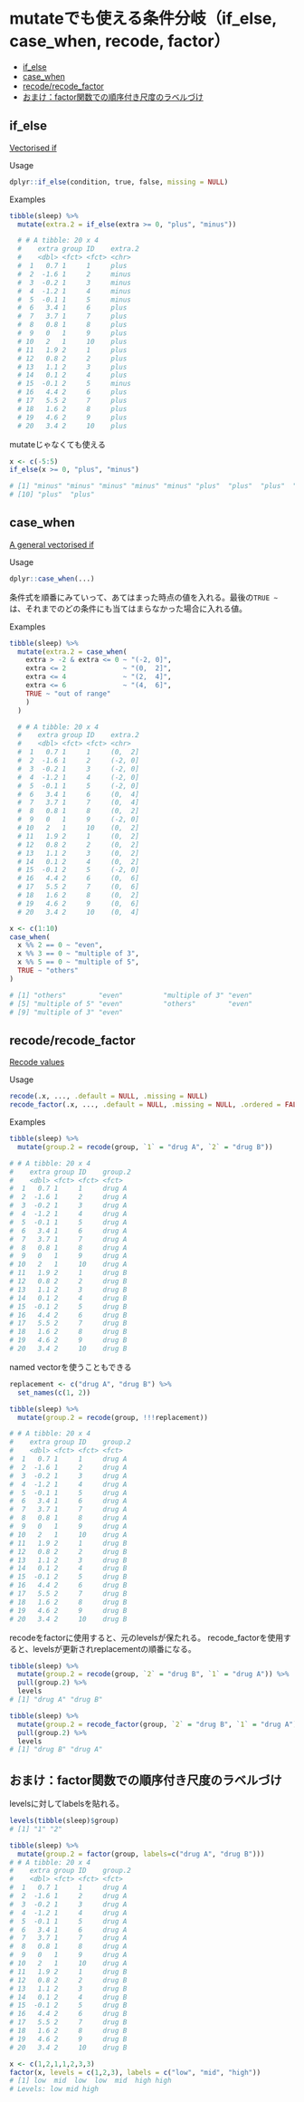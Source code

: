 # mutateでも使える条件分岐（if_else, case_when, recode, factor）


<!-- @import "[TOC]" {cmd="toc" depthFrom=2 depthTo=6 orderedList=false} -->
<!-- code_chunk_output -->

- [if_else](#if_else)
- [case_when](#case_when)
- [recode/recode_factor](#recoderecode_factor)
- [おまけ：factor関数での順序付き尺度のラベルづけ](#おまけfactor関数での順序付き尺度のラベルづけ)

<!-- /code_chunk_output -->


## if_else

[Vectorised if](https://dplyr.tidyverse.org/reference/if_else.html)

Usage
```r
dplyr::if_else(condition, true, false, missing = NULL)
```

Examples
```r
tibble(sleep) %>%
  mutate(extra.2 = if_else(extra >= 0, "plus", "minus"))

  # # A tibble: 20 x 4
  #    extra group ID    extra.2
  #    <dbl> <fct> <fct> <chr>  
  #  1   0.7 1     1     plus   
  #  2  -1.6 1     2     minus  
  #  3  -0.2 1     3     minus  
  #  4  -1.2 1     4     minus  
  #  5  -0.1 1     5     minus  
  #  6   3.4 1     6     plus   
  #  7   3.7 1     7     plus   
  #  8   0.8 1     8     plus   
  #  9   0   1     9     plus   
  # 10   2   1     10    plus   
  # 11   1.9 2     1     plus   
  # 12   0.8 2     2     plus   
  # 13   1.1 2     3     plus   
  # 14   0.1 2     4     plus   
  # 15  -0.1 2     5     minus  
  # 16   4.4 2     6     plus   
  # 17   5.5 2     7     plus   
  # 18   1.6 2     8     plus   
  # 19   4.6 2     9     plus   
  # 20   3.4 2     10    plus   
```

mutateじゃなくても使える
```r
x <- c(-5:5)
if_else(x >= 0, "plus", "minus")

# [1] "minus" "minus" "minus" "minus" "minus" "plus"  "plus"  "plus"  "plus"
# [10] "plus"  "plus"
```


## case_when

[A general vectorised if](https://dplyr.tidyverse.org/reference/case_when.html)

Usage
```r
dplyr::case_when(...)
```

条件式を順番にみていって、あてはまった時点の値を入れる。最後の`TRUE ~ `は、それまでのどの条件にも当てはまらなかった場合に入れる値。

Examples
```r
tibble(sleep) %>%
  mutate(extra.2 = case_when(
    extra > -2 & extra <= 0 ~ "(-2, 0]",
    extra <= 2              ~ "(0,  2]",
    extra <= 4              ~ "(2,  4]",
    extra <= 6              ~ "(4,  6]",
    TRUE ~ "out of range"
    )
  )

  # # A tibble: 20 x 4
  #    extra group ID    extra.2
  #    <dbl> <fct> <fct> <chr>  
  #  1   0.7 1     1     (0,  2]
  #  2  -1.6 1     2     (-2, 0]
  #  3  -0.2 1     3     (-2, 0]
  #  4  -1.2 1     4     (-2, 0]
  #  5  -0.1 1     5     (-2, 0]
  #  6   3.4 1     6     (0,  4]
  #  7   3.7 1     7     (0,  4]
  #  8   0.8 1     8     (0,  2]
  #  9   0   1     9     (-2, 0]
  # 10   2   1     10    (0,  2]
  # 11   1.9 2     1     (0,  2]
  # 12   0.8 2     2     (0,  2]
  # 13   1.1 2     3     (0,  2]
  # 14   0.1 2     4     (0,  2]
  # 15  -0.1 2     5     (-2, 0]
  # 16   4.4 2     6     (0,  6]
  # 17   5.5 2     7     (0,  6]
  # 18   1.6 2     8     (0,  2]
  # 19   4.6 2     9     (0,  6]
  # 20   3.4 2     10    (0,  4]
```

```r
x <- c(1:10)
case_when(
  x %% 2 == 0 ~ "even",
  x %% 3 == 0 ~ "multiple of 3",
  x %% 5 == 0 ~ "multiple of 5",
  TRUE ~ "others"
)

# [1] "others"        "even"          "multiple of 3" "even"         
# [5] "multiple of 5" "even"          "others"        "even"         
# [9] "multiple of 3" "even"             
```

## recode/recode_factor

[Recode values](https://dplyr.tidyverse.org/reference/recode.html)

Usage

```r
recode(.x, ..., .default = NULL, .missing = NULL)
recode_factor(.x, ..., .default = NULL, .missing = NULL, .ordered = FALSE)
```
Examples
```r
tibble(sleep) %>%
  mutate(group.2 = recode(group, `1` = "drug A", `2` = "drug B"))

# # A tibble: 20 x 4
#    extra group ID    group.2
#    <dbl> <fct> <fct> <fct>  
#  1   0.7 1     1     drug A
#  2  -1.6 1     2     drug A
#  3  -0.2 1     3     drug A
#  4  -1.2 1     4     drug A
#  5  -0.1 1     5     drug A
#  6   3.4 1     6     drug A
#  7   3.7 1     7     drug A
#  8   0.8 1     8     drug A
#  9   0   1     9     drug A
# 10   2   1     10    drug A
# 11   1.9 2     1     drug B
# 12   0.8 2     2     drug B
# 13   1.1 2     3     drug B
# 14   0.1 2     4     drug B
# 15  -0.1 2     5     drug B
# 16   4.4 2     6     drug B
# 17   5.5 2     7     drug B
# 18   1.6 2     8     drug B
# 19   4.6 2     9     drug B
# 20   3.4 2     10    drug B
```

named vectorを使うこともできる
```r
replacement <- c("drug A", "drug B") %>%
  set_names(c(1, 2))

tibble(sleep) %>%
  mutate(group.2 = recode(group, !!!replacement))

# # A tibble: 20 x 4
#    extra group ID    group.2
#    <dbl> <fct> <fct> <fct>  
#  1   0.7 1     1     drug A
#  2  -1.6 1     2     drug A
#  3  -0.2 1     3     drug A
#  4  -1.2 1     4     drug A
#  5  -0.1 1     5     drug A
#  6   3.4 1     6     drug A
#  7   3.7 1     7     drug A
#  8   0.8 1     8     drug A
#  9   0   1     9     drug A
# 10   2   1     10    drug A
# 11   1.9 2     1     drug B
# 12   0.8 2     2     drug B
# 13   1.1 2     3     drug B
# 14   0.1 2     4     drug B
# 15  -0.1 2     5     drug B
# 16   4.4 2     6     drug B
# 17   5.5 2     7     drug B
# 18   1.6 2     8     drug B
# 19   4.6 2     9     drug B
# 20   3.4 2     10    drug B
```

recodeをfactorに使用すると、元のlevelsが保たれる。
recode_factorを使用すると、levelsが更新されreplacementの順番になる。

```r
tibble(sleep) %>%
  mutate(group.2 = recode(group, `2` = "drug B", `1` = "drug A")) %>%
  pull(group.2) %>%
  levels
# [1] "drug A" "drug B"

tibble(sleep) %>%
  mutate(group.2 = recode_factor(group, `2` = "drug B", `1` = "drug A")) %>%
  pull(group.2) %>%
  levels
# [1] "drug B" "drug A"
```

## おまけ：factor関数での順序付き尺度のラベルづけ

levelsに対してlabelsを貼れる。

```r
levels(tibble(sleep)$group)
# [1] "1" "2"

tibble(sleep) %>%
  mutate(group.2 = factor(group, labels=c("drug A", "drug B")))
# # A tibble: 20 x 4
#    extra group ID    group.2
#    <dbl> <fct> <fct> <fct>  
#  1   0.7 1     1     drug A
#  2  -1.6 1     2     drug A
#  3  -0.2 1     3     drug A
#  4  -1.2 1     4     drug A
#  5  -0.1 1     5     drug A
#  6   3.4 1     6     drug A
#  7   3.7 1     7     drug A
#  8   0.8 1     8     drug A
#  9   0   1     9     drug A
# 10   2   1     10    drug A
# 11   1.9 2     1     drug B
# 12   0.8 2     2     drug B
# 13   1.1 2     3     drug B
# 14   0.1 2     4     drug B
# 15  -0.1 2     5     drug B
# 16   4.4 2     6     drug B
# 17   5.5 2     7     drug B
# 18   1.6 2     8     drug B
# 19   4.6 2     9     drug B
# 20   3.4 2     10    drug B
```

```r
x <- c(1,2,1,1,2,3,3)
factor(x, levels = c(1,2,3), labels = c("low", "mid", "high"))
# [1] low  mid  low  low  mid  high high
# Levels: low mid high
```
